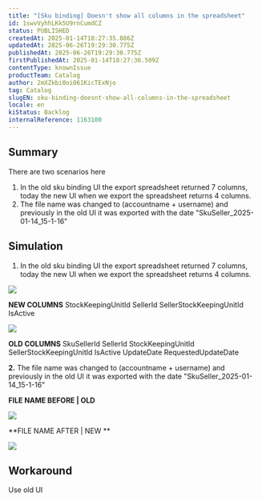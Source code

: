 ```yaml
---
title: "[Sku binding] Doesn't show all columns in the spreadsheet"
id: 1swvVyhhLKk5U9rnCumdCZ
status: PUBLISHED
createdAt: 2025-01-14T18:27:35.886Z
updatedAt: 2025-06-26T19:29:30.775Z
publishedAt: 2025-06-26T19:29:30.775Z
firstPublishedAt: 2025-01-14T18:27:36.509Z
contentType: knownIssue
productTeam: Catalog
author: 2mXZkbi0oi061KicTExNjo
tag: Catalog
slugEN: sku-binding-doesnt-show-all-columns-in-the-spreadsheet
locale: en
kiStatus: Backlog
internalReference: 1163100
---
```


## Summary


There are two scenarios here

1. In the old sku binding UI the export spreadsheet returned 7 columns, today the new UI when we export the spreadsheet returns 4 columns.
2. The file name was changed to (accountname + username) and previously in the old UI it was exported with the date "SkuSeller_2025-01-14_15-1-16"


##

## Simulation




1. In the old sku binding UI the export spreadsheet returned 7 columns, today the new UI when we export the spreadsheet returns 4 columns.

 ![](https://vtexhelp.zendesk.com/attachments/token/OCsHYfXDqaz6W76qYhp7C1DDW/?name=image.png)

**NEW COLUMNS**
StockKeepingUnitId
SellerId
SellerStockKeepingUnitId
IsActive

 ![](https://vtexhelp.zendesk.com/attachments/token/gKb7BUfDenjXsGTQ0sE9F1DXr/?name=image.png)

**OLD COLUMNS**
SkuSellerId
SellerId
StockKeepingUnitId
SellerStockKeepingUnitId
IsActive
UpdateDate
RequestedUpdateDate

**2.** The file name was changed to (accountname + username) and previously in the old UI it was exported with the date "SkuSeller_2025-01-14_15-1-16"

**FILE NAME BEFORE | OLD**

 ![](https://vtexhelp.zendesk.com/attachments/token/HjApMXd3SVgQ7Pb8XEN3Mgv20/?name=image.png)

**FILE NAME AFTER | NEW **

 ![](https://vtexhelp.zendesk.com/attachments/token/R2WZAjWdduzMXo7mFAT8LFmN6/?name=image.png)


##

## Workaround


Use old UI





